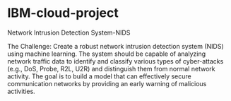 # IBM-cloud-project
Network Intrusion Detection System-NIDS

The Challenge:
Create a robust network intrusion detection system (NIDS) using machine learning. The
system should be capable of analyzing network traffic data to identify and classify various
types of cyber-attacks (e.g., DoS, Probe, R2L, U2R) and distinguish them from normal
network activity. The goal is to build a model that can effectively secure communication
networks by providing an early warning of malicious activities.

